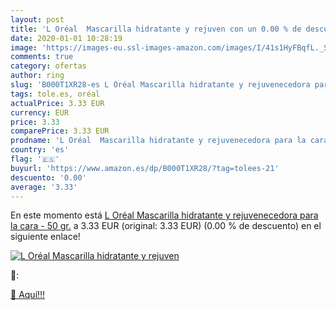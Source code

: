 ```yaml
---
layout: post
title: 'L Oréal  Mascarilla hidratante y rejuven con un 0.00 % de descuento'
date: 2020-01-01 10:28:19
image: 'https://images-eu.ssl-images-amazon.com/images/I/41s1HyFBqfL._SL200_.jpg'
comments: true
category: ofertas
author: ring
slug: 'B000T1XR28-es L Oréal Mascarilla hidratante y rejuvenecedora para la...'
tags: tole.es, oréal
actualPrice: 3.33 EUR
currency: EUR
price: 3.33
comparePrice: 3.33 EUR
prodname: 'L Oréal  Mascarilla hidratante y rejuvenecedora para la cara - 50 gr.'
country: 'es'
flag: '🇪🇸'
buyurl: 'https://www.amazon.es/dp/B000T1XR28/?tag=tolees-21'
descuento: '0.00'
average: '3.33'
---
```


En este momento está [L Oréal  Mascarilla hidratante y rejuvenecedora para la cara - 50 gr.](https://www.amazon.es/dp/B000T1XR28/?tag=tolees-21) a 3.33 EUR (original: 3.33 EUR) (0.00 %  de descuento) en el siguiente enlace!

[![L Oréal  Mascarilla hidratante y rejuven](https://images-eu.ssl-images-amazon.com/images/I/41s1HyFBqfL._SL200_.jpg)](https://www.amazon.es/dp/B000T1XR28/?tag=tolees-21)

🔎:


[🛒 Aquí!!!](https://www.amazon.es/dp/B000T1XR28/?tag=tolees-21)
